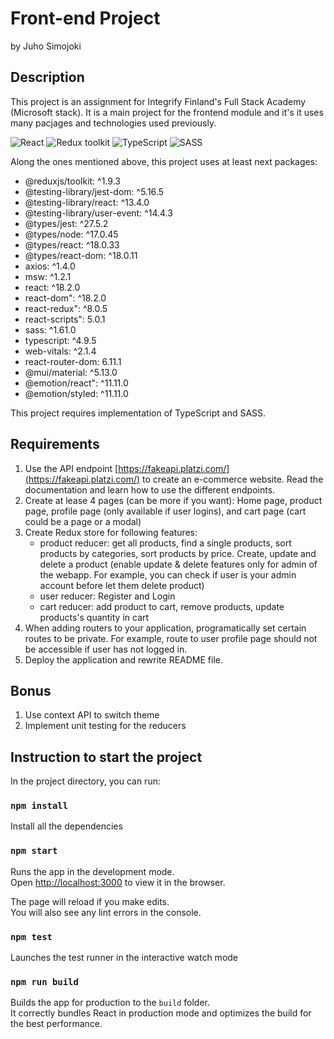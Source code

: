 # Front-end Project
by Juho Simojoki

## Description
This project is an assignment for Integrify Finland's Full Stack Academy (Microsoft stack). It is a main project for the frontend module and it's it uses many pacjages and technologies used previously.

![React](https://img.shields.io/badge/React-v.18-blue)
![Redux toolkit](https://img.shields.io/badge/RTK-v.1-purple)
![TypeScript](https://img.shields.io/badge/TypeScript-v.4-green)
![SASS](https://img.shields.io/badge/SASS-v.1-hotpink)

Along the ones mentioned above, this project uses at least next packages:
- @reduxjs/toolkit: ^1.9.3
- @testing-library/jest-dom: ^5.16.5
- @testing-library/react: ^13.4.0
- @testing-library/user-event: ^14.4.3
- @types/jest: ^27.5.2
- @types/node: ^17.0.45
- @types/react: ^18.0.33
- @types/react-dom: ^18.0.11
- axios: ^1.4.0
- msw: ^1.2.1
- react: ^18.2.0
- react-dom": ^18.2.0
- react-redux": ^8.0.5
- react-scripts": 5.0.1
- sass: ^1.61.0
- typescript: ^4.9.5
- web-vitals: ^2.1.4
- react-router-dom: 6.11.1
- @mui/material: ^5.13.0
- @emotion/react": ^11.11.0
- @emotion/styled: ^11.11.0

This project requires implementation of TypeScript and SASS.

## Requirements

1. Use the API endpoint [https://fakeapi.platzi.com/](https://fakeapi.platzi.com/) to create an e-commerce website. Read the documentation and learn how to use the different endpoints.
2. Create at lease 4 pages (can be more if you want): Home page, product page,
profile page (only available if user logins), and cart page (cart could be a page or a modal)
3. Create Redux store for following features:
    - product reducer: get all products, find a single products, sort products by
    categories, sort products by price. Create, update and delete a product (enable update & delete features only for admin of the webapp. For example, you can check if user is your admin account before let them delete product)
    - user reducer: Register and Login
    - cart reducer: add product to cart, remove products, update products's quantity in cart
4. When adding routers to your application, programatically set certain routes to be private. For example, route to user profile page should not be accessible if user has not logged in.
5. Deploy the application and rewrite README file.

## Bonus

1. Use context API to switch theme
2. Implement unit testing for the reducers

## Instruction to start the project

In the project directory, you can run:

### `npm install`

Install all the dependencies

### `npm start`

Runs the app in the development mode.\
Open [http://localhost:3000](http://localhost:3000) to view it in the browser.

The page will reload if you make edits.\
You will also see any lint errors in the console.

### `npm test`

Launches the test runner in the interactive watch mode

### `npm run build`

Builds the app for production to the `build` folder.\
It correctly bundles React in production mode and optimizes the build for the best performance.
